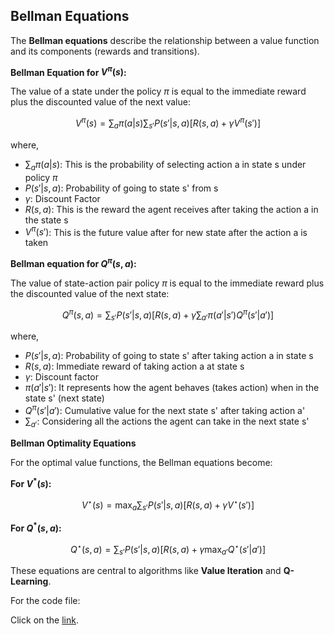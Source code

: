 ## Bellman Equations

The **Bellman equations** describe the relationship between a value function and its components (rewards and transitions).

**Bellman Equation for $V^\pi(s)$:**

The value of a state under the policy $\pi$ is equal to the immediate reward plus the discounted value of the next value:

$$
V^\pi(s) = \sum_a \pi(a | s) \sum_{s'} P (s' | s, a)[R(s, a) + \gamma V^\pi(s')]
$$

where,

- $\sum_a \pi(a | s)$: This is the probability of selecting action a in state s under policy $\pi$
- $P(s'|s, a)$: Probability of going to state s' from s
- $\gamma$: Discount Factor
- $R(s,a)$: This is the reward the agent receives after taking the action a in the state s
- $V^\pi(s')$: This is the future value after for new state after the action a is taken

**Bellman equation for $Q^\pi(s, a)$:**

The value of state-action pair policy $\pi$ is equal to the immediate reward plus the discounted value of the next state:

$$
Q^\pi(s, a) = \sum_{s'}P(s'|s, a)[R(s, a) + \gamma \sum_{a'} \pi(a'|s') Q^\pi(s'|a')]
$$

where,

- $P(s'|s, a)$: Probability of going to state s' after taking action a in state s
- $R(s, a)$: Immediate reward of taking action a at state s
- $\gamma$: Discount factor
- $\pi(a'|s')$: It represents how the agent behaves (takes action) when in the state s' (next state)
- $Q^\pi(s'|a')$: Cumulative value for the next state s' after taking action a'
- $\sum_{a'}$: Considering all the actions the agent can take in the next state s'

**Bellman Optimality Equations**

For the optimal value functions, the Bellman equations become:

**For $V^*(s)$:**

$$
V^\star(s) = \max_a \sum_{s'} P (s' | s, a)[R(s, a) + \gamma V^\star(s')]
$$

**For $Q^*(s, a)$:**

$$
Q^\star(s, a) = \sum_{s'}P(s'|s, a)[R(s, a) + \gamma \max_{a'} Q^\star(s'|a')]
$$

These equations are central to algorithms like **Value Iteration** and **Q-Learning**.

For the code file:

Click on the [link](../src/bellman_eq.py).
